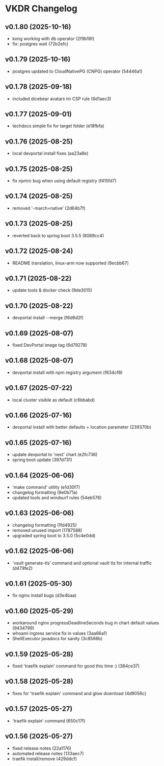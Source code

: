 # VKDR Changelog


## v0.1.80 (2025-10-16)
* kong working with db operator (2f9b16f)
* fix: postgres wait (72b2efc)

## v0.1.79 (2025-10-16)
* postgres updated to CloudNativePG (CNPG) operator (54446a1)

## v0.1.78 (2025-09-18)
* included dicebear avatars im CSP rule (6d1aec3)

## v0.1.77 (2025-09-01)
* techdocs simple fix for target folder (e18fbfa)

## v0.1.76 (2025-08-25)
* local devportal install fixes (aa23a8e)

## v0.1.75 (2025-08-25)
* fix npmrc bug when using default registry (f415fd7)

## v0.1.74 (2025-08-25)
* removed '-march=native' (2d64b7f)

## v0.1.73 (2025-08-25)
* reverted back to spring boot 3.5.5 (8089cc4)

## v0.1.72 (2025-08-24)
* README translation, linux-arm now supported (9ecbb67)

## v0.1.71 (2025-08-22)
* update tools & docker check (9de3015)

## v0.1.70 (2025-08-22)
* devportal install --merge (f6d6d2f)

## v0.1.69 (2025-08-07)
* fixed DevPortal image tag (6d79278)

## v0.1.68 (2025-08-07)
* devportal install with npm registry argument (f834cf8)

## v0.1.67 (2025-07-22)
* local cluster visible as default (c6bbabd)

## v0.1.66 (2025-07-16)
* devportal install with better defaults + location parameter (239370b)

## v0.1.65 (2025-07-16)
* update devportal to 'next' chart (e2fc736)
* spring boot update (397d731)

## v0.1.64 (2025-06-06)
* 'make command' utility (e1d30f7)
* changelog formatting (9e0b71a)
* updated tools and windsurf rules (54eb576)

## v0.1.63 (2025-06-06)
* changelog formatting (1fd4925)
* removed unused import (1787588)
* upgraded spring boot to 3.5.0 (5c4e0dd)

## v0.1.62 (2025-06-06)
* 'vault generate-tls' command and optional vault tls for internal traffic (d479fe2)

## v0.1.61 (2025-05-30)
* fix nginx install bugs (d3e4baa)

## v0.1.60 (2025-05-29)
* workaround nginx progressDeadlineSeconds bug in chart default values (9434799)
* whoami ingress service fix in values (3aa66a1)
* ShellExecutor javadocs for sanity (3c8566b)

## v0.1.59 (2025-05-28)
* fixed 'traefik explain' command for good this time :) (384ce37)

## v0.1.58 (2025-05-28)
* fixes for 'traefik explain' command and glow download (4d9056c)

## v0.1.57 (2025-05-27)
* 'traefik explain' command (650c17f)

## v0.1.56 (2025-05-27)
* fixed release notes (22a1176)
* automated release notes (133aec7)
* traefik install/remove (429ddcf)

